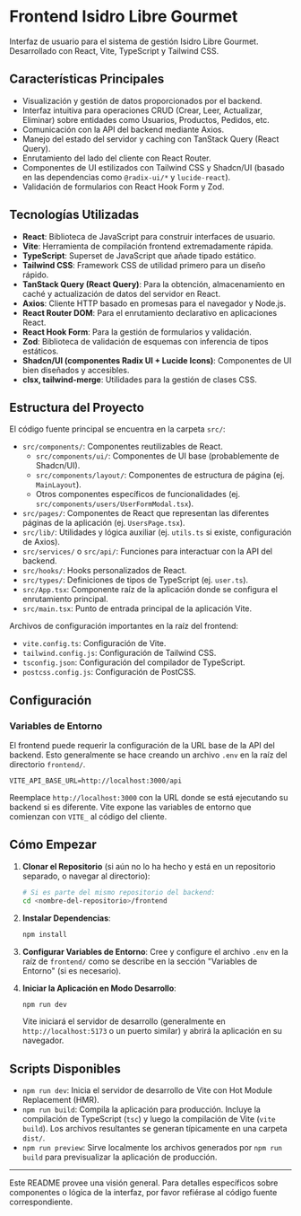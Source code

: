 # Frontend Isidro Libre Gourmet

Interfaz de usuario para el sistema de gestión Isidro Libre Gourmet. Desarrollado con React, Vite, TypeScript y Tailwind CSS.

## Características Principales

*   Visualización y gestión de datos proporcionados por el backend.
*   Interfaz intuitiva para operaciones CRUD (Crear, Leer, Actualizar, Eliminar) sobre entidades como Usuarios, Productos, Pedidos, etc.
*   Comunicación con la API del backend mediante Axios.
*   Manejo del estado del servidor y caching con TanStack Query (React Query).
*   Enrutamiento del lado del cliente con React Router.
*   Componentes de UI estilizados con Tailwind CSS y Shadcn/UI (basado en las dependencias como `@radix-ui/*` y `lucide-react`).
*   Validación de formularios con React Hook Form y Zod.

## Tecnologías Utilizadas

*   **React**: Biblioteca de JavaScript para construir interfaces de usuario.
*   **Vite**: Herramienta de compilación frontend extremadamente rápida.
*   **TypeScript**: Superset de JavaScript que añade tipado estático.
*   **Tailwind CSS**: Framework CSS de utilidad primero para un diseño rápido.
*   **TanStack Query (React Query)**: Para la obtención, almacenamiento en caché y actualización de datos del servidor en React.
*   **Axios**: Cliente HTTP basado en promesas para el navegador y Node.js.
*   **React Router DOM**: Para el enrutamiento declarativo en aplicaciones React.
*   **React Hook Form**: Para la gestión de formularios y validación.
*   **Zod**: Biblioteca de validación de esquemas con inferencia de tipos estáticos.
*   **Shadcn/UI (componentes Radix UI + Lucide Icons)**: Componentes de UI bien diseñados y accesibles.
*   **clsx, tailwind-merge**: Utilidades para la gestión de clases CSS.

## Estructura del Proyecto

El código fuente principal se encuentra en la carpeta `src/`:

*   `src/components/`: Componentes reutilizables de React.
    *   `src/components/ui/`: Componentes de UI base (probablemente de Shadcn/UI).
    *   `src/components/layout/`: Componentes de estructura de página (ej. `MainLayout`).
    *   Otros componentes específicos de funcionalidades (ej. `src/components/users/UserFormModal.tsx`).
*   `src/pages/`: Componentes de React que representan las diferentes páginas de la aplicación (ej. `UsersPage.tsx`).
*   `src/lib/`: Utilidades y lógica auxiliar (ej. `utils.ts` si existe, configuración de Axios).
*   `src/services/` o `src/api/`: Funciones para interactuar con la API del backend.
*   `src/hooks/`: Hooks personalizados de React.
*   `src/types/`: Definiciones de tipos de TypeScript (ej. `user.ts`).
*   `src/App.tsx`: Componente raíz de la aplicación donde se configura el enrutamiento principal.
*   `src/main.tsx`: Punto de entrada principal de la aplicación Vite.

Archivos de configuración importantes en la raíz del frontend:

*   `vite.config.ts`: Configuración de Vite.
*   `tailwind.config.js`: Configuración de Tailwind CSS.
*   `tsconfig.json`: Configuración del compilador de TypeScript.
*   `postcss.config.js`: Configuración de PostCSS.

## Configuración

### Variables de Entorno

El frontend puede requerir la configuración de la URL base de la API del backend. Esto generalmente se hace creando un archivo `.env` en la raíz del directorio `frontend/`.

```env
VITE_API_BASE_URL=http://localhost:3000/api
```

Reemplace `http://localhost:3000` con la URL donde se está ejecutando su backend si es diferente. Vite expone las variables de entorno que comienzan con `VITE_` al código del cliente.

## Cómo Empezar

1.  **Clonar el Repositorio** (si aún no lo ha hecho y está en un repositorio separado, o navegar al directorio):
    ```bash
    # Si es parte del mismo repositorio del backend:
    cd <nombre-del-repositorio>/frontend
    ```

2.  **Instalar Dependencias**:
    ```bash
    npm install
    ```

3.  **Configurar Variables de Entorno**:
    Cree y configure el archivo `.env` en la raíz de `frontend/` como se describe en la sección "Variables de Entorno" (si es necesario).

4.  **Iniciar la Aplicación en Modo Desarrollo**:
    ```bash
    npm run dev
    ```
    Vite iniciará el servidor de desarrollo (generalmente en `http://localhost:5173` o un puerto similar) y abrirá la aplicación en su navegador.

## Scripts Disponibles

*   `npm run dev`: Inicia el servidor de desarrollo de Vite con Hot Module Replacement (HMR).
*   `npm run build`: Compila la aplicación para producción. Incluye la compilación de TypeScript (`tsc`) y luego la compilación de Vite (`vite build`). Los archivos resultantes se generan típicamente en una carpeta `dist/`.
*   `npm run preview`: Sirve localmente los archivos generados por `npm run build` para previsualizar la aplicación de producción.

---

Este README provee una visión general. Para detalles específicos sobre componentes o lógica de la interfaz, por favor refiérase al código fuente correspondiente.
